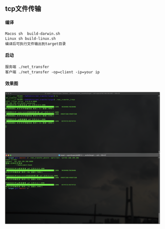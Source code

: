 ## tcp文件传输

#### 编译
    Macos sh  build-darwin.sh
    Linux sh build-linux.sh 
    编译后可执行文件输出到target目录

#### 启动
    服务端 ./net_transfer 
    客户端 ./net_transfer -op=client -ip=your ip

#### 效果图
![使用截图](doc/image20210829.png)